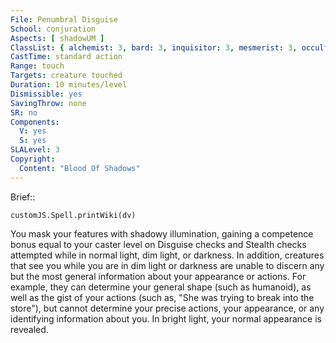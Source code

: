 ```yaml
---
File: Penumbral Disguise
School: conjuration
Aspects: [ shadowUM ]
ClassList: { alchemist: 3, bard: 3, inquisitor: 3, mesmerist: 3, occultist: 3, sorcerer: 3, wizard: 3, witch: 3 }
CastTime: standard action
Range: touch
Targets: creature touched
Duration: 10 minutes/level
Dismissible: yes
SavingThrow: none
SR: no
Components:
  V: yes
  S: yes
SLALevel: 3
Copyright:
  Content: "Blood Of Shadows"
---
```

Brief:: 

```dataviewjs
customJS.Spell.printWiki(dv)
```

You mask your features with shadowy illumination, gaining a competence bonus equal to your caster level on Disguise checks and Stealth checks attempted while in normal light, dim light, or darkness. In addition, creatures that see you while you are in dim light or darkness are unable to discern any but the most general information about your appearance or actions. For example, they can determine your general shape (such as humanoid), as well as the gist of your actions (such as, "She was trying to break into the store"), but cannot determine your precise actions, your appearance, or any identifying information about you. In bright light, your normal appearance is revealed.
